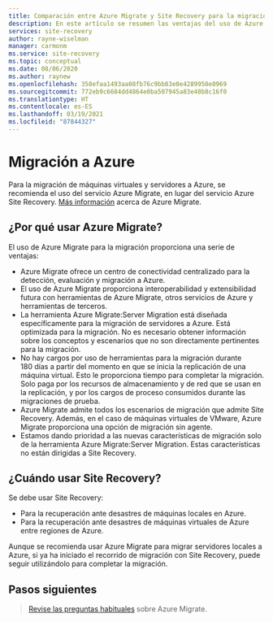 ```yaml
---
title: Comparación entre Azure Migrate y Site Recovery para la migración a Azure
description: En este artículo se resumen las ventajas del uso de Azure Migrate para la migración, en lugar de Site Recovery.
services: site-recovery
author: rayne-wiselman
manager: carmonm
ms.service: site-recovery
ms.topic: conceptual
ms.date: 08/06/2020
ms.author: raynew
ms.openlocfilehash: 358efaa1493aa08fb76c9bb83e0e4289950e0969
ms.sourcegitcommit: 772eb9c6684dd4864e0ba507945a83e48b8c16f0
ms.translationtype: HT
ms.contentlocale: es-ES
ms.lasthandoff: 03/19/2021
ms.locfileid: "87844327"
---
```

# <a name="migrating-to-azure"></a>Migración a Azure

Para la migración de máquinas virtuales y servidores a Azure, se recomienda el uso del servicio Azure Migrate, en lugar del servicio Azure Site Recovery. [Más información](../migrate/migrate-services-overview.md) acerca de Azure Migrate.


## <a name="why-use-azure-migrate"></a>¿Por qué usar Azure Migrate?

El uso de Azure Migrate para la migración proporciona una serie de ventajas:
 
 
- Azure Migrate ofrece un centro de conectividad centralizado para la detección, evaluación y migración a Azure.
- El uso de Azure Migrate proporciona interoperabilidad y extensibilidad futura con herramientas de Azure Migrate, otros servicios de Azure y herramientas de terceros.
- La herramienta Azure Migrate:Server Migration está diseñada específicamente para la migración de servidores a Azure. Está optimizada para la migración. No es necesario obtener información sobre los conceptos y escenarios que no son directamente pertinentes para la migración. 
- No hay cargos por uso de herramientas para la migración durante 180 días a partir del momento en que se inicia la replicación de una máquina virtual. Esto le proporciona tiempo para completar la migración. Solo paga por los recursos de almacenamiento y de red que se usan en la replicación, y por los cargos de proceso consumidos durante las migraciones de prueba.
- Azure Migrate admite todos los escenarios de migración que admite Site Recovery. Además, en el caso de máquinas virtuales de VMware, Azure Migrate proporciona una opción de migración sin agente.
- Estamos dando prioridad a las nuevas características de migración solo de la herramienta Azure Migrate:Server Migration. Estas características no están dirigidas a Site Recovery.

## <a name="when-to-use-site-recovery"></a>¿Cuándo usar Site Recovery?

Se debe usar Site Recovery:

- Para la recuperación ante desastres de máquinas locales en Azure.
- Para la recuperación ante desastres de máquinas virtuales de Azure entre regiones de Azure.

Aunque se recomienda usar Azure Migrate para migrar servidores locales a Azure, si ya ha iniciado el recorrido de migración con Site Recovery, puede seguir utilizándolo para completar la migración.  

## <a name="next-steps"></a>Pasos siguientes

> [Revise las preguntas habituales](../migrate/resources-faq.md) sobre Azure Migrate.
